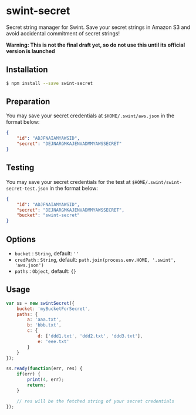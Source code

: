 # swint-secret
Secret string manager for Swint. Save your secret strings in Amazon S3 and avoid accidental commitment of secret strings!

**Warning: This is not the final draft yet, so do not use this until its official version is launched**

## Installation
```sh
$ npm install --save swint-secret
```

## Preparation
You may save your secret credentials at `$HOME/.swint/aws.json` in the format below:
```json
{
	"id": "ADJFNAIAMYAWSID",
	"secret": "DEJNARGMKAJENVADMMYAWSSECRET"
}
```

## Testing
You may save your secret credentials for the test at `$HOME/.swint/swint-secret-test.json` in the format below:
```json
{
	"id": "ADJFNAIAMYAWSID",
	"secret": "DEJNARGMKAJENVADMMYAWSSECRET",
	"bucket": "swint-secret"
}
```

## Options
* `bucket` : `String`, default: `''`
* `credPath` : `String`, default: `path.join(process.env.HOME, '.swint', 'aws.json')`
* `paths` : `Object`, default: `{}`

## Usage
```javascript
var ss = new swintSecret({
	bucket: 'myBucketForSecret',
	paths: {
		a: 'aaa.txt',
		b: 'bbb.txt',
		c: {
			d: ['ddd1.txt', 'ddd2.txt', 'ddd3.txt'],
			e: 'eee.txt'
		}
	}
});

ss.ready(function(err, res) {
	if(err) {
		print(4, err);
		return;
	}

	// res will be the fetched string of your secret credentials
});
```
